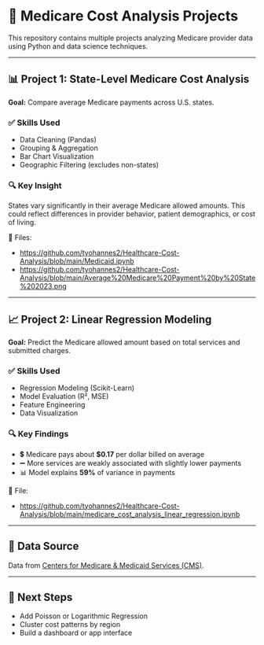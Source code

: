 # 🏥 Medicare Cost Analysis Projects

This repository contains multiple projects analyzing Medicare provider data using Python and data science techniques.

---

## 📊 Project 1: State-Level Medicare Cost Analysis

**Goal:** Compare average Medicare payments across U.S. states.

### ✅ Skills Used
- Data Cleaning (Pandas)
- Grouping & Aggregation
- Bar Chart Visualization
- Geographic Filtering (excludes non-states)

### 🔍 Key Insight
States vary significantly in their average Medicare allowed amounts. This could reflect differences in provider behavior, patient demographics, or cost of living.

📁 Files: 
- https://github.com/tyohannes2/Healthcare-Cost-Analysis/blob/main/Medicaid.ipynb
- https://github.com/tyohannes2/Healthcare-Cost-Analysis/blob/main/Average%20Medicare%20Payment%20by%20State%202023.png 

---

## 📈 Project 2: Linear Regression Modeling

**Goal:** Predict the Medicare allowed amount based on total services and submitted charges.

### ✅ Skills Used
- Regression Modeling (Scikit-Learn)
- Model Evaluation (R², MSE)
- Feature Engineering
- Data Visualization

### 🔍 Key Findings
- 💲 Medicare pays about **$0.17** per dollar billed on average
- ➖ More services are weakly associated with slightly lower payments
- 📊 Model explains **59%** of variance in payments

📁 File: 
- https://github.com/tyohannes2/Healthcare-Cost-Analysis/blob/main/medicare_cost_analysis_linear_regression.ipynb

---

## 📌 Data Source
Data from [Centers for Medicare & Medicaid Services (CMS)](https://data.cms.gov/).

---

## 🚀 Next Steps
- Add Poisson or Logarithmic Regression
- Cluster cost patterns by region
- Build a dashboard or app interface

